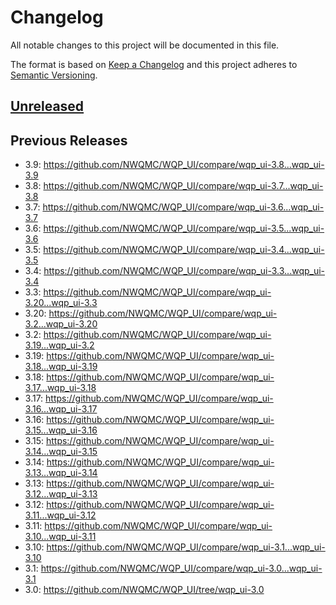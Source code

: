# Changelog
All notable changes to this project will be documented in this file.

The format is based on [Keep a Changelog](http://keepachangelog.com/en/1.0.0/)
and this project adheres to [Semantic Versioning](http://semver.org/spec/v2.0.0.html).

## [Unreleased]


## Previous Releases
* 3.9: https://github.com/NWQMC/WQP_UI/compare/wqp_ui-3.8...wqp_ui-3.9
* 3.8: https://github.com/NWQMC/WQP_UI/compare/wqp_ui-3.7...wqp_ui-3.8
* 3.7: https://github.com/NWQMC/WQP_UI/compare/wqp_ui-3.6...wqp_ui-3.7
* 3.6: https://github.com/NWQMC/WQP_UI/compare/wqp_ui-3.5...wqp_ui-3.6
* 3.5: https://github.com/NWQMC/WQP_UI/compare/wqp_ui-3.4...wqp_ui-3.5
* 3.4: https://github.com/NWQMC/WQP_UI/compare/wqp_ui-3.3...wqp_ui-3.4
* 3.3: https://github.com/NWQMC/WQP_UI/compare/wqp_ui-3.20...wqp_ui-3.3
* 3.20: https://github.com/NWQMC/WQP_UI/compare/wqp_ui-3.2...wqp_ui-3.20
* 3.2: https://github.com/NWQMC/WQP_UI/compare/wqp_ui-3.19...wqp_ui-3.2
* 3.19: https://github.com/NWQMC/WQP_UI/compare/wqp_ui-3.18...wqp_ui-3.19
* 3.18: https://github.com/NWQMC/WQP_UI/compare/wqp_ui-3.17...wqp_ui-3.18
* 3.17: https://github.com/NWQMC/WQP_UI/compare/wqp_ui-3.16...wqp_ui-3.17
* 3.16: https://github.com/NWQMC/WQP_UI/compare/wqp_ui-3.15...wqp_ui-3.16
* 3.15: https://github.com/NWQMC/WQP_UI/compare/wqp_ui-3.14...wqp_ui-3.15
* 3.14: https://github.com/NWQMC/WQP_UI/compare/wqp_ui-3.13...wqp_ui-3.14
* 3.13: https://github.com/NWQMC/WQP_UI/compare/wqp_ui-3.12...wqp_ui-3.13
* 3.12: https://github.com/NWQMC/WQP_UI/compare/wqp_ui-3.11...wqp_ui-3.12
* 3.11: https://github.com/NWQMC/WQP_UI/compare/wqp_ui-3.10...wqp_ui-3.11
* 3.10: https://github.com/NWQMC/WQP_UI/compare/wqp_ui-3.1...wqp_ui-3.10
* 3.1: https://github.com/NWQMC/WQP_UI/compare/wqp_ui-3.0...wqp_ui-3.1
* 3.0: https://github.com/NWQMC/WQP_UI/tree/wqp_ui-3.0

[Unreleased]: https://github.com/NWQMC/WQP_UI/compare/wqp_ui-3.9...master
